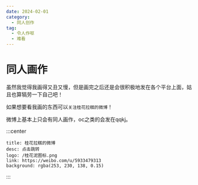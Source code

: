 ```yaml
---
date: 2024-02-01
category:
  - 同人创作
tag:
  - 令人作呕
  - 难看
---
```


# 同人画作

虽然我觉得我画得又丑又慢，但是画完之后还是会很积极地发在各个平台上面，姑且也算犒劳一下自己吧！

如果想要看我画的东西可以`关注桂花拉糕的微博`！

微博上基本上只会有同人画作，oc之类的会发在qqkj。

:::center
```component VPCard
title: 桂花拉糕的微博
desc: 点击跳转
logo: /桂花泥图标.png
link: https://weibo.com/u/5933479313
background: rgba(253, 230, 138, 0.15)
```
:::